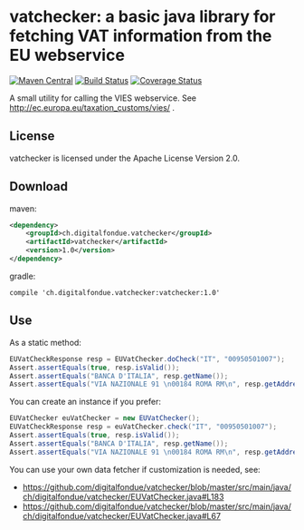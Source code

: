 # vatchecker: a basic java library for fetching VAT information from the EU webservice

[![Maven Central](https://img.shields.io/maven-central/v/ch.digitalfondue.vatchecker/vatchecker.svg)](http://search.maven.org/#search%7Cga%7C1%7Ca%3A%22vatchecker%22)
[![Build Status](https://travis-ci.org/digitalfondue/vatchecker.png?branch=master)](https://travis-ci.org/digitalfondue/jfiveparse)
[![Coverage Status](https://coveralls.io/repos/digitalfondue/vatchecker/badge.svg?branch=master)](https://coveralls.io/r/digitalfondue/vatchecker?branch=master)


A small utility for calling the VIES webservice. See http://ec.europa.eu/taxation_customs/vies/ .

## License

vatchecker is licensed under the Apache License Version 2.0.

## Download

maven:

```xml
<dependency>
    <groupId>ch.digitalfondue.vatchecker</groupId>
    <artifactId>vatchecker</artifactId>
    <version>1.0</version>
</dependency>
```

gradle:

```
compile 'ch.digitalfondue.vatchecker:vatchecker:1.0'
```

## Use

As a static method:

```java
EUVatCheckResponse resp = EUVatChecker.doCheck("IT", "00950501007");
Assert.assertEquals(true, resp.isValid());
Assert.assertEquals("BANCA D'ITALIA", resp.getName());
Assert.assertEquals("VIA NAZIONALE 91 \n00184 ROMA RM\n", resp.getAddress());
```

You can create an instance if you prefer:

```java
EUVatChecker euVatChecker = new EUVatChecker();
EUVatCheckResponse resp = euVatChecker.check("IT", "00950501007");
Assert.assertEquals(true, resp.isValid());
Assert.assertEquals("BANCA D'ITALIA", resp.getName());
Assert.assertEquals("VIA NAZIONALE 91 \n00184 ROMA RM\n", resp.getAddress());
```

You can use your own data fetcher if customization is needed, see:

 - https://github.com/digitalfondue/vatchecker/blob/master/src/main/java/ch/digitalfondue/vatchecker/EUVatChecker.java#L183
 - https://github.com/digitalfondue/vatchecker/blob/master/src/main/java/ch/digitalfondue/vatchecker/EUVatChecker.java#L67
